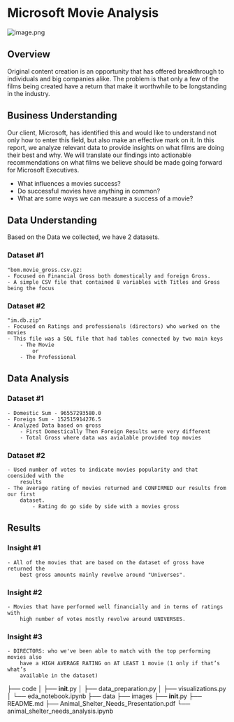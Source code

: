 # Microsoft Movie Analysis

![image.png](attachment:image.png)

## Overview

Original content creation is an opportunity that has offered breakthrough to individuals and big companies alike. The problem is that only a few of the films being created have a return that make it worthwhile to be longstanding in the industry. 


## Business Understanding

Our client, Microsoft, has identified this and would like to understand not only how to enter this field, but also make an effective mark on it. In this report, we analyze relevant data to provide insights on what films are doing their best and why. We will translate our findings into actionable recommendations on what films we believe should be made going forward for Microsoft Executives.

- What influences a movies success?
- Do successful movies have anything in common?
- What are some ways we can measure a success of a movie?


## Data Understanding

Based on the Data we collected, we have 2 datasets.

### Dataset #1
    "bom.movie_gross.csv.gz:
    - Focused on Financial Gross both domestically and foreign Gross.
    - A simple CSV file that contained 8 variables with Titles and Gross being the focus
       
### Dataset #2
    "im.db.zip"
    - Focused on Ratings and professionals (directors) who worked on the movies
    - This file was a SQL file that had tables connected by two main keys
        - The Movie
            or
        - The Professional

## Data Analysis

### Dataset #1
    - Domestic Sum - 96557293580.0
    - Foreign Sum - 152515914276.5
    - Analyzed Data based on gross
        - First Domestically Then Foreign Results were very different
        - Total Gross where data was avialable provided top movies
        

### Dataset #2
    - Used number of votes to indicate movies popularity and that coensided with the 
        results
    - The average rating of movies returned and CONFIRMED our results from our first
        dataset. 
            - Rating do go side by side with a movies gross

## Results

### Insight #1
    - All of the movies that are based on the dataset of gross have returned the
        best gross amounts mainly revolve around "Universes".

### Insight #2
    - Movies that have performed well financially and in terms of ratings with 
        high number of votes mostly revolve around UNIVERSES.

### Insight #3
    - DIRECTORS: who we've been able to match with the top performing movies also
        have a HIGH AVERAGE RATING on AT LEAST 1 movie (1 only if that’s what’s 
        available in the dataset)


├── code
│   ├── __init__.py
│   ├── data_preparation.py
│   ├── visualizations.py
│   └── eda_notebook.ipynb
├── data
├── images
├── __init__.py
├── README.md
├── Animal_Shelter_Needs_Presentation.pdf
└── animal_shelter_needs_analysis.ipynb